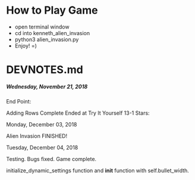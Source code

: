 # How to Play Game

- open terminal window
- cd into kenneth_alien_invasion
- python3 alien_invasion.py
- Enjoy! =)

# DEVNOTES.md

##### Wednesday, November 21, 2018

End Point: 

Adding Rows Complete
Ended at Try It Yourself 13-1 Stars:

<!-- Need to work 13-1, 13-2 -->

Monday, December 03, 2018

Alien Invasion FINISHED!

Tuesday, December 04, 2018

Testing. Bugs fixed. Game complete.

<!-- Make game playable through settings.py -->

initialize_dynamic_settings function 
and __init__ function with self.bullet_width.










